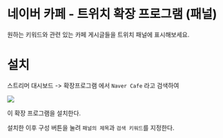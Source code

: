 # 네이버 카페 - 트위치 확장 프로그램 (패널)

원하는 키워드와 관련 있는 카페 게시글들을 트위치 패널에 표시해보세요.

# 설치

스트리머 대시보드 -> 확장프로그램 에서 `Naver Cafe` 라고 검색하여

![](https://velog.velcdn.com/images/junah201/post/2d3985dd-474d-4959-9a47-eb2fee1a6869/image.png)

이 확장 프로그램을 설치한다.

설치한 이후 구성 버튼을 눌려 `패널의 제목`과 `검색 키워드`를 지정한다.
